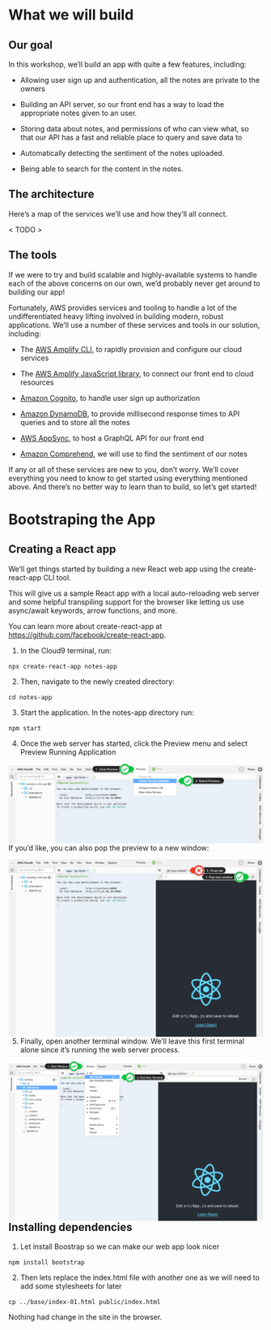 # What we will build

## Our goal

In this workshop, we’ll build an app with quite a few features, including:

- Allowing user sign up and authentication, all the notes are private to the owners

- Building an API server, so our front end has a way to load the appropriate notes given to an user.

- Storing data about notes, and permissions of who can view what, so that our API has a fast and reliable place to query and save data to

- Automatically detecting the sentiment of the notes uploaded.

- Being able to search for the content in the notes.

## The architecture

Here’s a map of the services we’ll use and how they’ll all connect.

< TODO >

## The tools

If we were to try and build scalable and highly-available systems to handle each of the above concerns on our own, we’d probably never get around to building our app!

Fortunately, AWS provides services and tooling to handle a lot of the undifferentiated heavy lifting involved in building modern, robust applications. We’ll use a number of these services and tools in our solution, including:

- The [AWS Amplify CLI](https://github.com/aws-amplify/amplify-cli), to rapidly provision and configure our cloud services

- The [AWS Amplify JavaScript library](https://aws-amplify.github.io/), to connect our front end to cloud resources

- [Amazon Cognito](https://aws.amazon.com/cognito/), to handle user sign up authorization

- [Amazon DynamoDB](https://aws.amazon.com/dynamodb/), to provide millisecond response times to API queries and to store all the notes

- [AWS AppSync](https://aws.amazon.com/appsync/), to host a GraphQL API for our front end

- [Amazon Comprehend](https://aws.amazon.com/comprehend/), we will use to find the sentiment of our notes

If any or all of these services are new to you, don’t worry. We’ll cover everything you need to know to get started using everything mentioned above. And there’s no better way to learn than to build, so let’s get started!

# Bootstraping the App

## Creating a React app

We’ll get things started by building a new React web app using the create-react-app CLI tool.

This will give us a sample React app with a local auto-reloading web server and some helpful transpiling support for the browser like letting us use async/await keywords, arrow functions, and more.

You can learn more about create-react-app at https://github.com/facebook/create-react-app.

1. In the Cloud9 terminal, run:

```
npx create-react-app notes-app
```

2. Then, navigate to the newly created directory:

```
cd notes-app
```

3. Start the application. In the notes-app directory run:

```
npm start
```

4. Once the web server has started, click the Preview menu and select Preview Running Application

<img src="../images/preview_running_application.png"
     alt="Preview running application"
     style="float: left; margin-right: 10px;" />

If you’d like, you can also pop the preview to a new window:

<img src="../images/pop_browser_new_window.png"
     alt="Preview running application"
     style="float: left; margin-right: 10px;" />

5. Finally, open another terminal window. We’ll leave this first terminal alone since it’s running the web server process.

<img src="../images/c9_new_terminal.png"
     alt="Open a new terminal"
     style="float: left; margin-right: 10px;" />

## Installing dependencies

1. Let install Boostrap so we can make our web app look nicer

```
npm install bootstrap
```

2. Then lets replace the index.html file with another one as we will need to add some stylesheets for later

```
cp ../base/index-01.html public/index.html
```

Nothing had change in the site in the browser.
